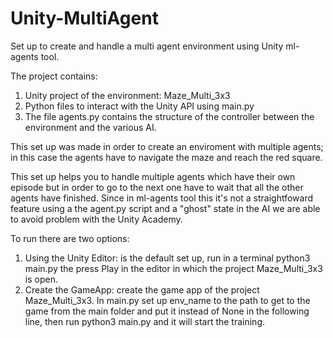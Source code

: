 # Unity-MultiAgent
Set up to create and handle a multi agent environment using Unity ml-agents tool.

The project contains:
  1. Unity project of the environment: Maze_Multi_3x3
  2. Python files to interact with the Unity API using main.py
  3. The file agents.py contains the structure of the controller between the environment and the various AI.
  
This set up was made in order to create an enviroment with multiple agents; in this case the agents have to navigate the maze
and reach the red square.

This set up helps you to handle multiple agents which have their own episode but in order to go to the next one have to wait 
that all the other agents have finished. Since in ml-agents tool this it's not a straightfoward feature using a the agent.py
script and a "ghost" state in the AI we are able to avoid problem with the Unity Academy.

To run there are two options:
  1. Using the Unity Editor: is the default set up, run in a terminal python3 main.py the press Play in the editor in
     which the project Maze_Multi_3x3 is open.
  2. Create the GameApp: create the game app of the project Maze_Multi_3x3. In main.py set up env_name to the path
     to get to the game from the main folder and put it instead of None in the following line, then run python3 main.py and it
     will start the training.
